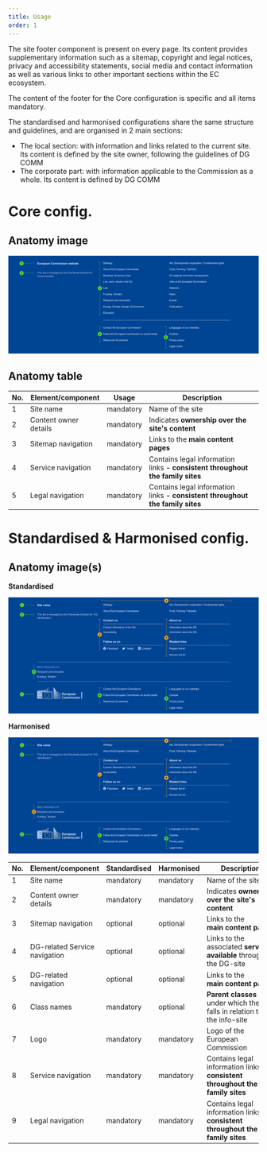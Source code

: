 ```yaml
---
title: Usage
order: 1
---
```

The site footer component is present on every page. Its content provides supplementary information such as a sitemap, copyright and legal notices, privacy and accessibility statements, social media and contact information as well as various links to other important sections within the EC ecosystem.

The content of the footer for the Core configuration is specific and all items mandatory.

The standardised and harmonised configurations share the same structure and guidelines, and are organised in 2 main sections:

- The local section: with information and links related to the current site. Its content is defined by the site owner, following the guidelines of DG COMM
- The corporate part: with information applicable to the Commission as a whole. Its content is defined by DG COMM

# Core config.

## Anatomy image

![](/cms-images/ec-footer-core.png)

## Anatomy table

| No. | Element/component     | Usage     | Description                                                                    |
| --- | --------------------- | --------- | ------------------------------------------------------------------------------ |
| 1   | Site name             | mandatory | Name of the site                                                               |
| 2   | Content owner details | mandatory | Indicates **ownership over the site's content**                                |
| 3   | Sitemap navigation    | mandatory | Links to the **main content pages**                                            |
| 4   | Service navigation    | mandatory | Contains legal information links **\- consistent throughout the family sites** |
| 5   | Legal navigation      | mandatory | Contains legal information links **\- consistent throughout the family sites** |

# Standardised & Harmonised config.

## Anatomy image(s)

**Standardised**

![](/cms-images/ec-footer-standardised.png)

**Harmonised**

![](/cms-images/ec-footer-harmonised.png)

| No. | Element/component             | Standardised | Harmonised | Description                                                                    |
| --- | ----------------------------- | ------------ | ---------- | ------------------------------------------------------------------------------ |
| 1   | Site name                     | mandatory    | mandatory  | Name of the site                                                               |
| 2   | Content owner details         | mandatory    | mandatory  | Indicates **ownership over the site's content**                                |
| 3   | Sitemap navigation            | optional     | optional   | Links to the **main content pages**                                            |
| 4   | DG-related Service navigation | optional     | optional   | Links to the associated **services available** through the DG-site             |
| 5   | DG-related navigation         | optional     | optional   | Links to the **main content pages**                                            |
| 6   | Class names                   | mandatory    | optional   | **Parent classes** under which the DG falls in relation to the info-site       |
| 7   | Logo                          | mandatory    | mandatory  | Logo of the European Commission                                                |
| 8   | Service navigation            | mandatory    | mandatory  | Contains legal information links **\- consistent throughout the family sites** |
| 9   | Legal navigation              | mandatory    | mandatory  | Contains legal information links **\- consistent throughout the family sites** |
